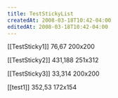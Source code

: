 ```yaml
---
title: TestStickyList
createdAt: 2008-03-18T10:42-04:00
editedAt: 2008-03-18T10:42-04:00
---
```


[[TestSticky1]] 76,67 200x200

[[TestSticky2]] 431,188 251x312

[[TestSticky3]] 33,314 200x200

[[test1]] 352,53 172x154


